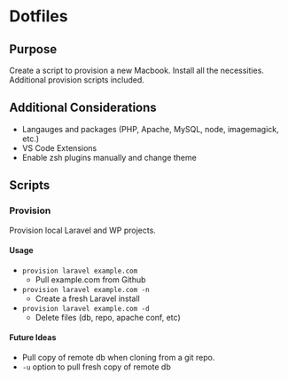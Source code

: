 # Dotfiles

## Purpose

Create a script to provision a new Macbook. Install all the necessities. Additional provision scripts included.

## Additional Considerations

- Langauges and packages (PHP, Apache, MySQL, node, imagemagick, etc.)
- VS Code Extensions
- Enable zsh plugins manually and change theme

## Scripts

### Provision

Provision local Laravel and WP projects.

#### Usage

- `provision laravel example.com`
  - Pull example.com from Github
- `provision laravel example.com -n`
  - Create a fresh Laravel install
- `provision laravel example.com -d`
  - Delete files (db, repo, apache conf, etc)

#### Future Ideas

- Pull copy of remote db when cloning from a git repo.
- `-u` option to pull fresh copy of remote db
